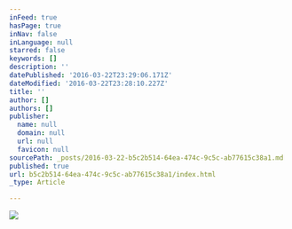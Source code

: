 ```yaml
---
inFeed: true
hasPage: true
inNav: false
inLanguage: null
starred: false
keywords: []
description: ''
datePublished: '2016-03-22T23:29:06.171Z'
dateModified: '2016-03-22T23:28:10.227Z'
title: ''
author: []
authors: []
publisher:
  name: null
  domain: null
  url: null
  favicon: null
sourcePath: _posts/2016-03-22-b5c2b514-64ea-474c-9c5c-ab77615c38a1.md
published: true
url: b5c2b514-64ea-474c-9c5c-ab77615c38a1/index.html
_type: Article

---
```

![](https://the-grid-user-content.s3-us-west-2.amazonaws.com/6aa6b55a-b9e4-4173-a3f7-5819363cc7a8.jpg)
